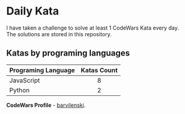 # Daily Kata

I have taken a challenge to solve at least 1 CodeWars Kata every day.  
The solutions are stored in this repository.

## Katas by programing languages

| Programing Language | Katas Count |
| ------------------- | :---------: |
| JavaScript          |           8 |
| Python              |           2 |


**CodeWars Profile** - [barvilenski](https://www.codewars.com/users/vbarv24).
